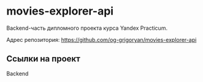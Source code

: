 # movies-explorer-api

Backend-часть дипломного проекта курса Yandex Practicum.
  
Адрес репозитория: https://github.com/og-grigoryan/movies-explorer-api

## Ссылки на проект

Backend 